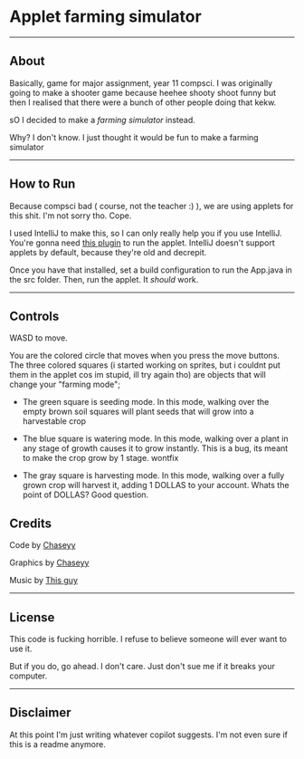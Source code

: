 # Applet farming simulator

-----

## About

Basically, game for major assignment, year 11 compsci.
I was originally going to make a shooter game because heehee shooty shoot
funny but then I realised that there were a bunch of other people doing that
kekw.

sO I decided to make a *farming simulator* instead.

Why? I don't know. I just thought it would be fun to make a farming simulator

----- 

## How to Run

Because compsci bad ( course, not the teacher :) ), we are using applets for this shit. I'm not sorry tho. Cope.

I used IntelliJ to make this, so I can only really help you if you use IntelliJ.
You're gonna need [this plugin](https://plugins.jetbrains.com/plugin/13148-java-applets-support) to run the applet.
IntelliJ doesn't support applets by default, because they're old and decrepit.

Once you have that installed, set a build configuration to run the App.java in the src folder.
Then, run the applet. It *should* work.

-----

## Controls

WASD to move.

You are the colored circle that moves when you press the move buttons. The three colored squares (i started working on sprites, but i couldnt put them in the applet cos im stupid, ill try again tho) are objects that will change your "farming mode";

- The green square is seeding mode. In this mode, walking over the empty brown soil squares will plant seeds that will grow into a harvestable crop

- The blue square is watering mode. In this mode, walking over a plant in any stage of growth causes it to grow instantly. This is a bug, its meant to make the crop grow by 1 stage. wontfix

- The gray square is harvesting mode. In this mode, walking over a fully grown crop will harvest it, adding 1 DOLLAS to your account. Whats the point of DOLLAS? Good question.

## Credits

Code by [Chaseyy](https://github.com/ActuallyChaseyy)

Graphics by [Chaseyy](https://github.com/ActuallyChaseyy)

Music by [This guy](https://www.youtube.com/watch?v=dQw4w9WgXcQ)

-----

## License

This code is fucking horrible. I refuse to believe someone will ever want to use it.

But if you do, go ahead. I don't care. Just don't sue me if it breaks your computer.

-----

## Disclaimer

At this point I'm just writing whatever copilot suggests. I'm not even sure if this is a readme anymore.
